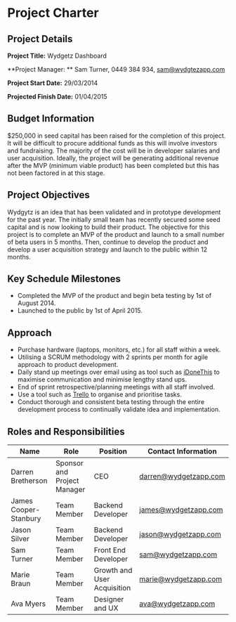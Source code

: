 # Project Charter

## Project Details


**Project Title:** Wydgetz Dashboard

**Project Manager: ** Sam Turner, 0449 384 934, sam@wydgtezapp.com

**Project Start Date:** 29/03/2014

**Projected Finish Date:** 01/04/2015


## Budget Information

$250,000 in seed capital has been raised for the completion of this project. It will be difficult to procure additional funds as this will involve investors and fundraising. The majority of the cost will be in developer salaries and user acquisition. Ideally, the project will be generating additional revenue after the MVP (minimum viable product) has been completed but this has not been factored in at this stage.

## Project Objectives
Wydgytz is an idea that has been validated and in prototype development for the past year. The initially small team has recently secured some seed capital and is now looking to build their product. The objective for this project is to complete an MVP of the product and launch to a small number of beta users in 5 months. Then, continue to develop the product and develop a user acquisition strategy and launch to the public within 12 months.

## Key Schedule Milestones
* Completed the MVP of the product and begin beta testing by 1st of August 2014.
* Launched to the public by 1st of April 2015.

## Approach
* Purchase hardware (laptops, monitors, etc.) for all staff within a week.
* Utilising a SCRUM methodology with 2 sprints per month for agile approach to product development.
* Daily stand up meetings over email using as tool such as [iDoneThis](https://idonethis.com) to maximise communication and minimise lengthy stand ups.
* End of sprint retrospective/planning meetings with all staff involved.
* Use a tool such as [Trello](https://trello.com) to organise and prioritise tasks.
* Conduct thorough and consistent beta testing through the entire development process to continually validate idea and implementation.

## Roles and Responsibilities

| Name         | Role          | Position     | Contact Information |
| ------------ | ------------- | ------------ | --------------------|
| Darren Bretherson | Sponsor and Project Manager  | CEO |  darren@wydgetzapp.com  |
| James Cooper-Stanbury | Team Member  | Backend Developer |  james@wydgetzapp.com |
| Jason Silver | Team Member  | Backend Developer |  jason@wydgetzapp.com          |
| Sam Turner | Team Member | Front End Developer  | sam@wydgetzapp.com             |
| Marie Braun | Team Member | Growth and User Acquisition |   marie@wydgetzapp.com |
| Ava Myers | Team Member | Designer and UX | ava@wydgetzapp.com |



